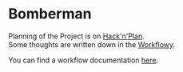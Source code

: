 # Bomberman 

Planning of the Project is on [Hack'n'Plan](https://app.hacknplan.com/p/94601).  
Some thoughts are written down in the [Workflowy](https://workflowy.com/s/bomberman/o4nDcUpt60HgfnmS).

You can find a workflow documentation [here](/Documentation/workflow.md).
